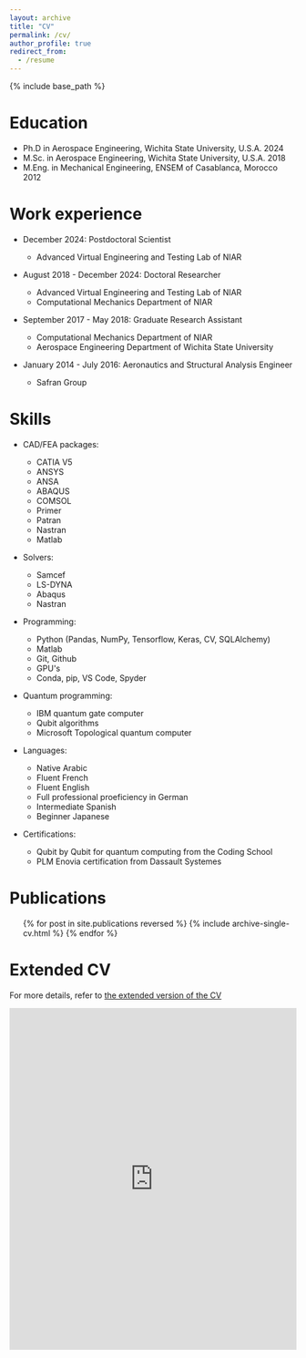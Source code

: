 ```yaml
---
layout: archive
title: "CV"
permalink: /cv/
author_profile: true
redirect_from:
  - /resume
---
```


{% include base_path %}

Education
======
* Ph.D in Aerospace Engineering, Wichita State University, U.S.A. 2024
* M.Sc. in Aerospace Engineering, Wichita State University, U.S.A. 2018
* M.Eng. in Mechanical Engineering, ENSEM of Casablanca, Morocco 2012

Work experience
======
* December 2024: Postdoctoral Scientist
  * Advanced Virtual Engineering and Testing Lab of NIAR

* August 2018 - December 2024: Doctoral Researcher
  * Advanced Virtual Engineering and Testing Lab of NIAR
  * Computational Mechanics Department of NIAR

* September 2017 - May 2018: Graduate Research Assistant
  * Computational Mechanics Department of NIAR
  * Aerospace Engineering Department of Wichita State University

* January 2014 - July 2016: Aeronautics and Structural Analysis Engineer
  * Safran Group

  
Skills
======
* CAD/FEA packages:
  * CATIA V5
  * ANSYS
  * ANSA
  * ABAQUS
  * COMSOL
  * Primer
  * Patran
  * Nastran
  * Matlab
    
* Solvers:
  * Samcef
  * LS-DYNA
  * Abaqus
  * Nastran
    
* Programming:
   * Python (Pandas, NumPy, Tensorflow, Keras, CV, SQLAlchemy)
   * Matlab
   * Git, Github
   * GPU's
   * Conda, pip, VS Code, Spyder
      
* Quantum programming:
    * IBM quantum gate computer
    * Qubit algorithms
    * Microsoft Topological quantum computer

* Languages:
  * Native Arabic
  * Fluent French
  * Fluent English
  * Full professional proeficiency in German
  * Intermediate Spanish
  * Beginner Japanese 
  
* Certifications:
  * Qubit by Qubit for quantum computing from the Coding School
  * PLM Enovia certification from Dassault Systemes
    
Publications
======
  <ul>{% for post in site.publications reversed %}
    {% include archive-single-cv.html %}
  {% endfor %}</ul>

Extended CV
======
For more details, refer to [the extended version of the CV](/KO_CV_Extended.pdf)

<embed src="https://drko-curius.github.io/KO_CV_Extended.pdf" width="100%" height="600px" type="application/pdf">

